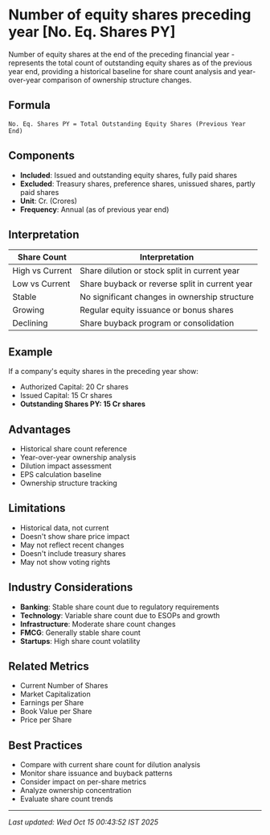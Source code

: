 # Number of equity shares preceding year [No. Eq. Shares PY]

Number of equity shares at the end of the preceding financial year - represents the total count of outstanding equity shares as of the previous year end, providing a historical baseline for share count analysis and year-over-year comparison of ownership structure changes.

## Formula
```text
No. Eq. Shares PY = Total Outstanding Equity Shares (Previous Year End)
```

## Components
- **Included**: Issued and outstanding equity shares, fully paid shares
- **Excluded**: Treasury shares, preference shares, unissued shares, partly paid shares
- **Unit**: Cr. (Crores)
- **Frequency**: Annual (as of previous year end)

## Interpretation
| Share Count | Interpretation |
|-------------|----------------|
| High vs Current | Share dilution or stock split in current year |
| Low vs Current | Share buyback or reverse split in current year |
| Stable | No significant changes in ownership structure |
| Growing | Regular equity issuance or bonus shares |
| Declining | Share buyback program or consolidation |

## Example
If a company's equity shares in the preceding year show:
- Authorized Capital: 20 Cr shares
- Issued Capital: 15 Cr shares
- **Outstanding Shares PY: 15 Cr shares**

## Advantages
- Historical share count reference
- Year-over-year ownership analysis
- Dilution impact assessment
- EPS calculation baseline
- Ownership structure tracking

## Limitations
- Historical data, not current
- Doesn't show share price impact
- May not reflect recent changes
- Doesn't include treasury shares
- May not show voting rights

## Industry Considerations
- **Banking**: Stable share count due to regulatory requirements
- **Technology**: Variable share count due to ESOPs and growth
- **Infrastructure**: Moderate share count changes
- **FMCG**: Generally stable share count
- **Startups**: High share count volatility

## Related Metrics
- Current Number of Shares
- Market Capitalization
- Earnings per Share
- Book Value per Share
- Price per Share

## Best Practices
- Compare with current share count for dilution analysis
- Monitor share issuance and buyback patterns
- Consider impact on per-share metrics
- Analyze ownership concentration
- Evaluate share count trends

---
*Last updated: Wed Oct 15 00:43:52 IST 2025*

